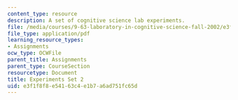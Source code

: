 ```yaml
---
content_type: resource
description: A set of cognitive science lab experiments.
file: /media/courses/9-63-laboratory-in-cognitive-science-fall-2002/e3f1f8f8e54163c4e1b7a6ad751fc65d_experiment_2.pdf
file_type: application/pdf
learning_resource_types:
- Assignments
ocw_type: OCWFile
parent_title: Assignments
parent_type: CourseSection
resourcetype: Document
title: Experiments Set 2
uid: e3f1f8f8-e541-63c4-e1b7-a6ad751fc65d
---
```

